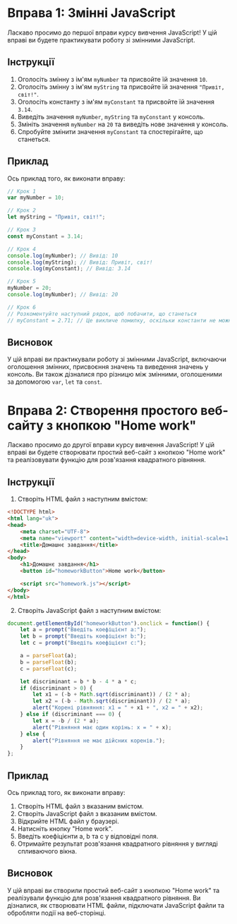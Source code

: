 # Вправа 1: Змінні JavaScript

Ласкаво просимо до першої вправи курсу вивчення JavaScript! У цій вправі ви будете практикувати роботу зі змінними JavaScript.

## Інструкції

1. Оголосіть змінну з ім'ям `myNumber` та присвойте їй значення `10`.
2. Оголосіть змінну з ім'ям `myString` та присвойте їй значення `"Привіт, світ!"`.
3. Оголосіть константу з ім'ям `myConstant` та присвойте їй значення `3.14`.
4. Виведіть значення `myNumber`, `myString` та `myConstant` у консоль.
5. Змініть значення `myNumber` на `20` та виведіть нове значення у консоль.
6. Спробуйте змінити значення `myConstant` та спостерігайте, що станеться.

## Приклад

Ось приклад того, як виконати вправу:

```javascript
// Крок 1
var myNumber = 10;

// Крок 2
let myString = "Привіт, світ!";

// Крок 3
const myConstant = 3.14;

// Крок 4
console.log(myNumber); // Вивід: 10
console.log(myString); // Вивід: Привіт, світ!
console.log(myConstant); // Вивід: 3.14

// Крок 5
myNumber = 20;
console.log(myNumber); // Вивід: 20

// Крок 6
// Розкоментуйте наступний рядок, щоб побачити, що станеться
// myConstant = 2.71; // Це викличе помилку, оскільки константи не можна переназначати
```

## Висновок

У цій вправі ви практикували роботу зі змінними JavaScript, включаючи оголошення змінних, присвоєння значень та виведення значень у консоль. Ви також дізналися про різницю між змінними, оголошеними за допомогою `var`, `let` та `const`.

# Вправа 2: Створення простого веб-сайту з кнопкою "Home work"

Ласкаво просимо до другої вправи курсу вивчення JavaScript! У цій вправі ви будете створювати простий веб-сайт з кнопкою "Home work" та реалізовувати функцію для розв'язання квадратного рівняння.

## Інструкції

1. Створіть HTML файл з наступним вмістом:

```html
<!DOCTYPE html>
<html lang="uk">
<head>
    <meta charset="UTF-8">
    <meta name="viewport" content="width=device-width, initial-scale=1.0">
    <title>Домашнє завдання</title>
</head>
<body>
    <h1>Домашнє завдання</h1>
    <button id="homeworkButton">Home work</button>

    <script src="homework.js"></script>
</body>
</html>
```

2. Створіть JavaScript файл з наступним вмістом:

```javascript
document.getElementById("homeworkButton").onclick = function() {
    let a = prompt("Введіть коефіцієнт a:");
    let b = prompt("Введіть коефіцієнт b:");
    let c = prompt("Введіть коефіцієнт c:");

    a = parseFloat(a);
    b = parseFloat(b);
    c = parseFloat(c);

    let discriminant = b * b - 4 * a * c;
    if (discriminant > 0) {
        let x1 = (-b + Math.sqrt(discriminant)) / (2 * a);
        let x2 = (-b - Math.sqrt(discriminant)) / (2 * a);
        alert("Корені рівняння: x1 = " + x1 + ", x2 = " + x2);
    } else if (discriminant === 0) {
        let x = -b / (2 * a);
        alert("Рівняння має один корінь: x = " + x);
    } else {
        alert("Рівняння не має дійсних коренів.");
    }
};
```

## Приклад

Ось приклад того, як виконати вправу:

1. Створіть HTML файл з вказаним вмістом.
2. Створіть JavaScript файл з вказаним вмістом.
3. Відкрийте HTML файл у браузері.
4. Натисніть кнопку "Home work".
5. Введіть коефіцієнти a, b та c у відповідні поля.
6. Отримайте результат розв'язання квадратного рівняння у вигляді спливаючого вікна.

## Висновок

У цій вправі ви створили простий веб-сайт з кнопкою "Home work" та реалізували функцію для розв'язання квадратного рівняння. Ви дізналися, як створювати HTML файли, підключати JavaScript файли та обробляти події на веб-сторінці.
